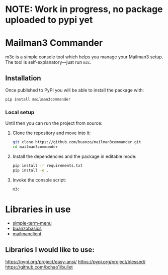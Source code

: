 # NOTE: Work in progress, no package uploaded to pypi yet

# Mailman3 Commander

m3c is a simple console tool which helps you manage your Mailman3 setup. The tool is self-explanatory—just run `m3c`.

## Installation

Once published to PyPI you will be able to install the package with:

```bash
pip install mailman3commander
```

### Local setup

Until then you can run the project from source:


1. Clone the repository and move into it:

   ```bash
   git clone https://github.com/buanzo/mailman3commander.git
   cd mailman3commander
   ```

2. Install the dependencies and the package in editable mode:

   ```bash
   pip install -r requirements.txt
   pip install -e .
   ```

3. Invoke the console script:

   ```bash
   m3c
   ```

# Libraries in use

- [simple-term-menu](https://pypi.org/project/simple-term-menu/)
- [buanzobasics](https://pypi.org/project/buanzobasics/)
- [mailmanclient](https://pypi.org/project/mailmanclient/)


## Libraries I would like to use:
https://pypi.org/project/easy-ansi/
https://pypi.org/project/blessed/
https://github.com/bchao1/bullet
